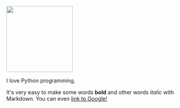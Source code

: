
<img src='https://i.imgur.com/Se69RUF.jpg' width="175"> <br>

I love Python programming.

It's very easy to make some words **bold** and other words *italic* with Markdown. You can even [link to Google!](http://google.com)


